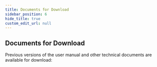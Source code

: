 ```yaml
---
title: Documents for Download
sidebar_position: 6
hide_title: true
custom_edit_url: null
---
```

## Documents for Download  

Previous versions of the user manual and other technical documents are available for download:
<!--
<a target="_blank" href={ require("/Old-manuals/ExFlow En User Manual EXF542000.pdf").default } download>ExFlow User Manual EXF542000</a><br/>

<a target="_blank" href={ require("/Old-manuals/ExFlow EN Configuration Guide 5.00.pdf").default } download>ExFlow Configuration Guide</a><br/>

<a target="_blank" href={ require("/Old-manuals/ExFlow EN Technical Manual 5.02.pdf").default } download>ExFlow Technical Manual</a><br/>

<a target="_blank" href={ require("/Old-manuals/ExFlow EN Upgrade 5.10.pdf").default } download>ExFlow Upgrade</a><br/>

<a target="_blank" href={ require("/Old-manuals/ExFlow Web EN User Manual 5.0.pdf").default } download>ExFlow Web User Manual</a><br/>
-->